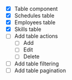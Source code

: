 - [x] Table component
- [x] Schedules table
- [x] Employees table
- [x] Skills table
- [ ] Add table actions
  - [ ] Add
  - [ ] Edit
  - [ ] Delete
- [ ] Add table filtering
- [ ] Add table pagination